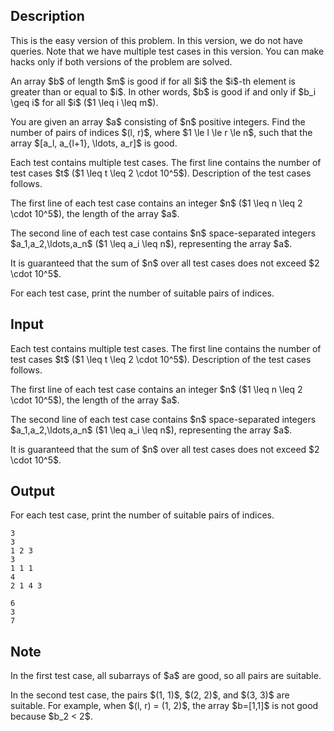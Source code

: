 ## Description

<div><p><span class="tex-font-style-it">This is the easy version of this problem. In this version, we do not have queries. Note that we have multiple test cases in this version. You can make hacks only if both versions of the problem are solved.</span></p><p>An array $b$ of length $m$ is <span class="tex-font-style-it">good</span> if for all $i$ the $i$-th element is greater than or equal to $i$. In other words, $b$ is <span class="tex-font-style-it">good</span> if and only if $b_i \geq i$ for all $i$ ($1 \leq i \leq m$).</p><p>You are given an array $a$ consisting of $n$ positive integers. Find the number of pairs of indices $(l, r)$, where $1 \le l \le r \le n$, such that the array $[a_l, a_{l+1}, \ldots, a_r]$ is <span class="tex-font-style-it">good</span>.</p></div><div class="input-specification"><p>Each test contains multiple test cases. The first line contains the number of test cases $t$ ($1 \leq t \leq 2 \cdot 10^5$). Description of the test cases follows.</p><p>The first line of each test case contains an integer $n$ ($1 \leq n \leq 2 \cdot 10^5$), the length of the array $a$.</p><p>The second line of each test case contains $n$ space-separated integers $a_1,a_2,\ldots,a_n$ ($1 \leq a_i \leq n$), representing the array $a$.</p><p>It is guaranteed that the sum of $n$ over all test cases does not exceed $2 \cdot 10^5$.</p></div><div class="output-specification"><p>For each test case, print the number of suitable pairs of indices.</p></div>

## Input

<p>Each test contains multiple test cases. The first line contains the number of test cases $t$ ($1 \leq t \leq 2 \cdot 10^5$). Description of the test cases follows.</p><p>The first line of each test case contains an integer $n$ ($1 \leq n \leq 2 \cdot 10^5$), the length of the array $a$.</p><p>The second line of each test case contains $n$ space-separated integers $a_1,a_2,\ldots,a_n$ ($1 \leq a_i \leq n$), representing the array $a$.</p><p>It is guaranteed that the sum of $n$ over all test cases does not exceed $2 \cdot 10^5$.</p>

## Output

<p>For each test case, print the number of suitable pairs of indices.</p>





```input1|2,3,6,7
3
3
1 2 3
3
1 1 1
4
2 1 4 3
```




```output1
6
3
7
```



## Note

<p>In the first test case, all subarrays of $a$ are <span class="tex-font-style-it">good</span>, so all pairs are suitable.</p><p>In the second test case, the pairs $(1, 1)$, $(2, 2)$, and $(3, 3)$ are suitable. For example, when $(l, r) = (1, 2)$, the array $b=[1,1]$ is not <span class="tex-font-style-it">good</span> because $b_2 &lt; 2$.</p>
